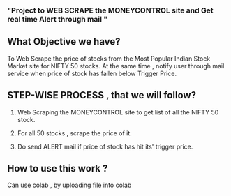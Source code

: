 ### "Project to WEB SCRAPE the MONEYCONTROL site and Get real time Alert through mail "

## What Objective we have?
To Web Scrape the price of stocks from the Most Popular Indian Stock Market site for NIFTY 50 stocks. At the same time , notify user through mail service when price of stock has fallen below Trigger Price.

## STEP-WISE PROCESS , that we will follow?
1. Web Scraping the MONEYCONTROL site to get list of all the NIFTY 50 stock.

2. For all 50 stocks , scrape the price of it.

3. Do send ALERT mail if price of stock has hit its' trigger price.

## How to use this work ?
 Can use colab , by uploading file into colab
